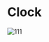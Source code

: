 # Clock

![111](https://github.com/Shchuda/Clock/assets/137898720/41e8c5b2-1e54-44d2-aaf5-b1b90ef585af)

